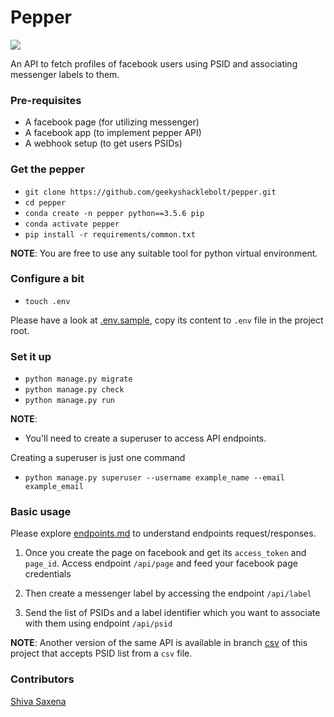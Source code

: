 # Pepper
![](https://travis-ci.org/GeekyShacklebolt/pepper.svg?branch=master)


An API to fetch profiles of facebook users using PSID and associating messenger labels to them.

### Pre-requisites

* A facebook page (for utilizing messenger)
* A facebook app (to implement pepper API)
* A webhook setup (to get users PSIDs)

### Get the pepper

* `git clone https://github.com/geekyshacklebolt/pepper.git`
* `cd pepper`
* `conda create -n pepper python==3.5.6 pip`
* `conda activate pepper`
* `pip install -r requirements/common.txt`

__NOTE__:
You are free to use any suitable tool for python virtual environment.

### Configure a bit

* `touch .env`

Please have a look at [.env.sample](./.env.sample), copy its content to `.env` file in the project root.

### Set it up

* `python manage.py migrate`
* `python manage.py check`
* `python manage.py run`

__NOTE__:
* You'll need to create a superuser to access API endpoints.

Creating a superuser is just one command

* `python manage.py superuser --username example_name --email example_email`

### Basic usage

Please explore [endpoints.md](docs/endpoints.md) to understand endpoints request/responses.

1. Once you create the page on facebook and get its `access_token` and `page_id`. Access endpoint `/api/page` and feed your facebook page credentials

2. Then create a messenger label by accessing the endpoint `/api/label`

3. Send the list of PSIDs and a label identifier which you want to associate with them using endpoint `/api/psid`

__NOTE__:
Another version of the same API is available in branch [csv](https://github.com/GeekyShacklebolt/pepper/tree/csv) of this project that accepts PSID list from a `csv` file.

### Contributors

[Shiva Saxena](https://github.com/geekyshacklebolt)


